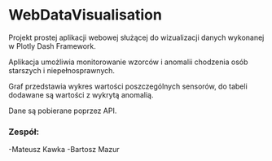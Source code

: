 # WebDataVisualisation

Projekt prostej aplikacji webowej służącej do wizualizacji danych wykonanej w Plotly Dash Framework.

Aplikacja umożliwia monitorowanie wzorców i anomalii chodzenia osób starszych i niepełnosprawnych.

Graf przedstawia wykres wartości poszczególnych sensorów, do tabeli dodawane są wartości z wykrytą anomalią.

Dane są pobierane poprzez API.

### Zespół:
-Mateusz Kawka
-Bartosz Mazur
